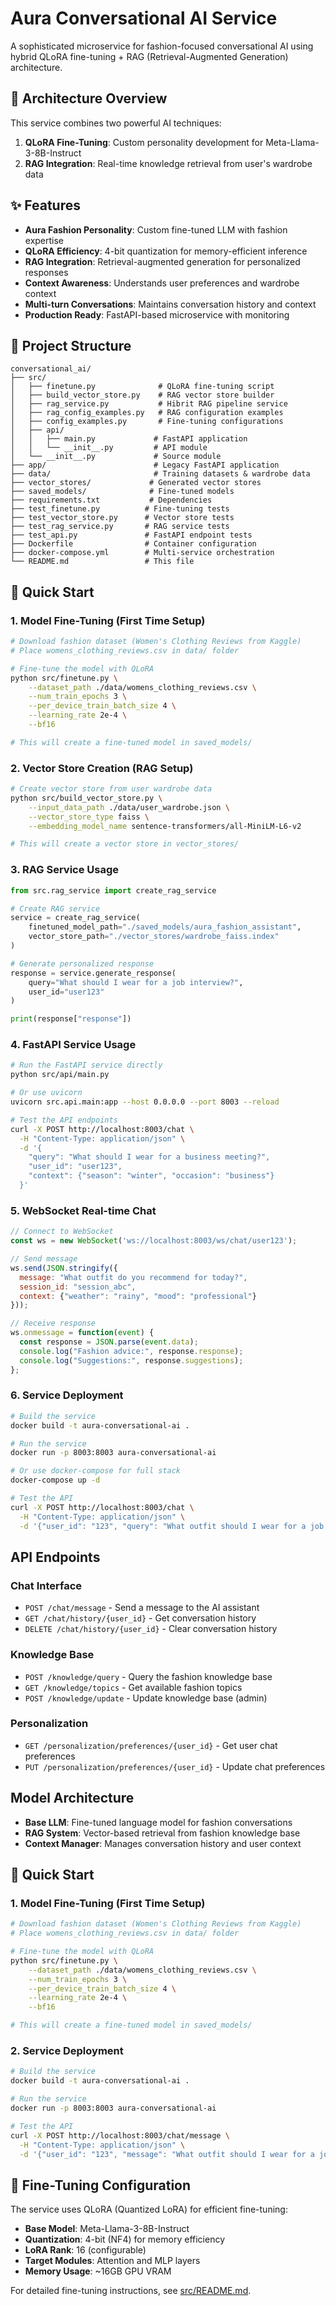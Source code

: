 # Aura Conversational AI Service

A sophisticated microservice for fashion-focused conversational AI using hybrid QLoRA fine-tuning + RAG (Retrieval-Augmented Generation) architecture.

## 🎯 Architecture Overview

This service combines two powerful AI techniques:

1. **QLoRA Fine-Tuning**: Custom personality development for Meta-Llama-3-8B-Instruct
2. **RAG Integration**: Real-time knowledge retrieval from user's wardrobe data

## ✨ Features

- **Aura Fashion Personality**: Custom fine-tuned LLM with fashion expertise
- **QLoRA Efficiency**: 4-bit quantization for memory-efficient inference
- **RAG Integration**: Retrieval-augmented generation for personalized responses
- **Context Awareness**: Understands user preferences and wardrobe context
- **Multi-turn Conversations**: Maintains conversation history and context
- **Production Ready**: FastAPI-based microservice with monitoring

## 📁 Project Structure

```
conversational_ai/
├── src/
│   ├── finetune.py              # QLoRA fine-tuning script
│   ├── build_vector_store.py    # RAG vector store builder
│   ├── rag_service.py           # Hibrit RAG pipeline service
│   ├── rag_config_examples.py   # RAG configuration examples
│   ├── config_examples.py       # Fine-tuning configurations
│   ├── api/
│   │   ├── main.py             # FastAPI application
│   │   └── __init__.py         # API module
│   └── __init__.py             # Source module
├── app/                        # Legacy FastAPI application
├── data/                       # Training datasets & wardrobe data
├── vector_stores/             # Generated vector stores
├── saved_models/              # Fine-tuned models
├── requirements.txt           # Dependencies
├── test_finetune.py          # Fine-tuning tests
├── test_vector_store.py      # Vector store tests
├── test_rag_service.py       # RAG service tests
├── test_api.py               # FastAPI endpoint tests
├── Dockerfile                # Container configuration
├── docker-compose.yml        # Multi-service orchestration
└── README.md                 # This file
```

## 🚀 Quick Start

### 1. Model Fine-Tuning (First Time Setup)

```bash
# Download fashion dataset (Women's Clothing Reviews from Kaggle)
# Place womens_clothing_reviews.csv in data/ folder

# Fine-tune the model with QLoRA
python src/finetune.py \
    --dataset_path ./data/womens_clothing_reviews.csv \
    --num_train_epochs 3 \
    --per_device_train_batch_size 4 \
    --learning_rate 2e-4 \
    --bf16

# This will create a fine-tuned model in saved_models/
```

### 2. Vector Store Creation (RAG Setup)

```bash
# Create vector store from user wardrobe data
python src/build_vector_store.py \
    --input_data_path ./data/user_wardrobe.json \
    --vector_store_type faiss \
    --embedding_model_name sentence-transformers/all-MiniLM-L6-v2

# This will create a vector store in vector_stores/
```

### 3. RAG Service Usage

```python
from src.rag_service import create_rag_service

# Create RAG service
service = create_rag_service(
    finetuned_model_path="./saved_models/aura_fashion_assistant",
    vector_store_path="./vector_stores/wardrobe_faiss.index"
)

# Generate personalized response
response = service.generate_response(
    query="What should I wear for a job interview?",
    user_id="user123"
)

print(response["response"])
```

### 4. FastAPI Service Usage

```bash
# Run the FastAPI service directly
python src/api/main.py

# Or use uvicorn
uvicorn src.api.main:app --host 0.0.0.0 --port 8003 --reload

# Test the API endpoints
curl -X POST http://localhost:8003/chat \
  -H "Content-Type: application/json" \
  -d '{
    "query": "What should I wear for a business meeting?",
    "user_id": "user123",
    "context": {"season": "winter", "occasion": "business"}
  }'
```

### 5. WebSocket Real-time Chat

```javascript
// Connect to WebSocket
const ws = new WebSocket('ws://localhost:8003/ws/chat/user123');

// Send message
ws.send(JSON.stringify({
  message: "What outfit do you recommend for today?",
  session_id: "session_abc",
  context: {"weather": "rainy", "mood": "professional"}
}));

// Receive response
ws.onmessage = function(event) {
  const response = JSON.parse(event.data);
  console.log("Fashion advice:", response.response);
  console.log("Suggestions:", response.suggestions);
};
```

### 6. Service Deployment

```bash
# Build the service
docker build -t aura-conversational-ai .

# Run the service
docker run -p 8003:8003 aura-conversational-ai

# Or use docker-compose for full stack
docker-compose up -d

# Test the API
curl -X POST http://localhost:8003/chat \
  -H "Content-Type: application/json" \
  -d '{"user_id": "123", "query": "What outfit should I wear for a job interview?"}'
```

## API Endpoints

### Chat Interface
- `POST /chat/message` - Send a message to the AI assistant
- `GET /chat/history/{user_id}` - Get conversation history
- `DELETE /chat/history/{user_id}` - Clear conversation history

### Knowledge Base
- `POST /knowledge/query` - Query the fashion knowledge base
- `GET /knowledge/topics` - Get available fashion topics
- `POST /knowledge/update` - Update knowledge base (admin)

### Personalization
- `GET /personalization/preferences/{user_id}` - Get user chat preferences
- `PUT /personalization/preferences/{user_id}` - Update chat preferences

## Model Architecture

- **Base LLM**: Fine-tuned language model for fashion conversations
- **RAG System**: Vector-based retrieval from fashion knowledge base
- **Context Manager**: Manages conversation history and user context

## 🚀 Quick Start

### 1. Model Fine-Tuning (First Time Setup)

```bash
# Download fashion dataset (Women's Clothing Reviews from Kaggle)
# Place womens_clothing_reviews.csv in data/ folder

# Fine-tune the model with QLoRA
python src/finetune.py \
    --dataset_path ./data/womens_clothing_reviews.csv \
    --num_train_epochs 3 \
    --per_device_train_batch_size 4 \
    --learning_rate 2e-4 \
    --bf16

# This will create a fine-tuned model in saved_models/
```

### 2. Service Deployment

```bash
# Build the service
docker build -t aura-conversational-ai .

# Run the service
docker run -p 8003:8003 aura-conversational-ai

# Test the API
curl -X POST http://localhost:8003/chat/message \
  -H "Content-Type: application/json" \
  -d '{"user_id": "123", "message": "What outfit should I wear for a job interview?"}'
```

## 🔧 Fine-Tuning Configuration

The service uses QLoRA (Quantized LoRA) for efficient fine-tuning:

- **Base Model**: Meta-Llama-3-8B-Instruct
- **Quantization**: 4-bit (NF4) for memory efficiency
- **LoRA Rank**: 16 (configurable)
- **Target Modules**: Attention and MLP layers
- **Memory Usage**: ~16GB GPU VRAM

For detailed fine-tuning instructions, see [src/README.md](src/README.md).
